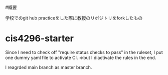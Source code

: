 #概要

学校でのgit hub practiceをした際に教授のリポジトリをforkしたもの

# cis4296-starter

Since I need to check off "require status checks to pass" in the ruleset, I put one dummy yaml file to activate CI.
=>but I diactivate the rules in the end.

I reagrded main branch as master branch.
